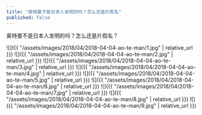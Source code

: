 ```yaml
---
title: "奥特曼不是日本人发明的吗？怎么还是片假名"
published: false
---
```

奥特曼不是日本人发明的吗？怎么还是片假名？



![]({{ "/assets/images/2018/04/2018-04-04-ao-te-man/1.jpg" | relative_url }})
![]({{ "/assets/images/2018/04/2018-04-04-ao-te-man/2.jpg" | relative_url }})
![]({{ "/assets/images/2018/04/2018-04-04-ao-te-man/3.jpg" | relative_url }})
![]({{ "/assets/images/2018/04/2018-04-04-ao-te-man/4.jpg" | relative_url }})
![]({{ "/assets/images/2018/04/2018-04-04-ao-te-man/5.jpg" | relative_url }})
![]({{ "/assets/images/2018/04/2018-04-04-ao-te-man/6.jpg" | relative_url }})
![]({{ "/assets/images/2018/04/2018-04-04-ao-te-man/7.jpg" | relative_url }})
![]({{ "/assets/images/2018/04/2018-04-04-ao-te-man/8.jpg" | relative_url }})
![]({{ "/assets/images/2018/04/2018-04-04-ao-te-man/9.jpg" | relative_url }})
